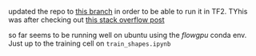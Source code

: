 updated the repo to [this branch](https://github.com/matterport/Mask_RCNN/tree/295c802f0bebbc4a34ec4855f4960a52a701271d) in order to be able to run it in TF2. TYhis was after checking out [this stack overflow post](https://stackoverflow.com/questions/62239835/tensorflow-2-mask-rcnn)

so far seems to be running well on ubuntu using the _flowgpu_ conda env. Just up to the training cell on `train_shapes.ipynb`
